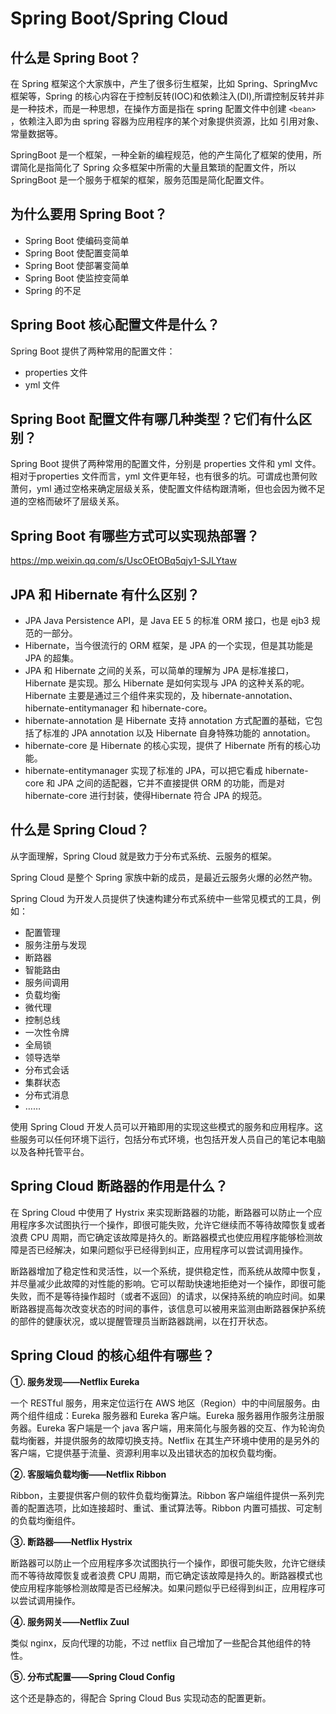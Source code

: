 # Spring Boot/Spring Cloud

## 什么是 Spring Boot？

在 Spring 框架这个大家族中，产生了很多衍生框架，比如 Spring、SpringMvc 框架等，Spring 的核心内容在于控制反转(IOC)和依赖注入(DI),所谓控制反转并非是一种技术，而是一种思想，在操作方面是指在 spring 配置文件中创建 `<bean>` ，依赖注入即为由 spring 容器为应用程序的某个对象提供资源，比如 引用对象、常量数据等。

SpringBoot 是一个框架，一种全新的编程规范，他的产生简化了框架的使用，所谓简化是指简化了 Spring 众多框架中所需的大量且繁琐的配置文件，所以 SpringBoot 是一个服务于框架的框架，服务范围是简化配置文件。

## 为什么要用 Spring Boot？

- Spring Boot 使编码变简单
- Spring Boot 使配置变简单
- Spring Boot 使部署变简单
- Spring Boot 使监控变简单
- Spring 的不足

## Spring Boot 核心配置文件是什么？

Spring Boot 提供了两种常用的配置文件：

- properties 文件
- yml 文件

## Spring Boot 配置文件有哪几种类型？它们有什么区别？

Spring Boot 提供了两种常用的配置文件，分别是 properties 文件和 yml 文件。相对于properties 文件而言，yml 文件更年轻，也有很多的坑。可谓成也萧何败萧何，yml 通过空格来确定层级关系，使配置文件结构跟清晰，但也会因为微不足道的空格而破坏了层级关系。

## Spring Boot 有哪些方式可以实现热部署？

https://mp.weixin.qq.com/s/UscOEtOBq5qjy1-SJLYtaw

## JPA 和 Hibernate 有什么区别？

- JPA Java Persistence API，是 Java EE 5 的标准 ORM 接口，也是 ejb3 规范的一部分。
- Hibernate，当今很流行的 ORM 框架，是 JPA 的一个实现，但是其功能是 JPA 的超集。
- JPA 和 Hibernate 之间的关系，可以简单的理解为 JPA 是标准接口，Hibernate 是实现。那么 Hibernate 是如何实现与 JPA 的这种关系的呢。Hibernate 主要是通过三个组件来实现的，及 hibernate-annotation、hibernate-entitymanager 和 hibernate-core。
- hibernate-annotation 是 Hibernate 支持 annotation 方式配置的基础，它包括了标准的 JPA annotation 以及 Hibernate 自身特殊功能的 annotation。
- hibernate-core 是 Hibernate 的核心实现，提供了 Hibernate 所有的核心功能。
- hibernate-entitymanager 实现了标准的 JPA，可以把它看成 hibernate-core 和 JPA 之间的适配器，它并不直接提供 ORM 的功能，而是对 hibernate-core 进行封装，使得Hibernate 符合 JPA 的规范。

## 什么是 Spring Cloud？

从字面理解，Spring Cloud 就是致力于分布式系统、云服务的框架。

Spring Cloud 是整个 Spring 家族中新的成员，是最近云服务火爆的必然产物。

Spring Cloud 为开发人员提供了快速构建分布式系统中一些常见模式的工具，例如：

- 配置管理
- 服务注册与发现
- 断路器
- 智能路由
- 服务间调用
- 负载均衡
- 微代理
- 控制总线
- 一次性令牌
- 全局锁
- 领导选举
- 分布式会话
- 集群状态
- 分布式消息
- ……

使用 Spring Cloud 开发人员可以开箱即用的实现这些模式的服务和应用程序。这些服务可以任何环境下运行，包括分布式环境，也包括开发人员自己的笔记本电脑以及各种托管平台。

## Spring Cloud 断路器的作用是什么？

在 Spring Cloud 中使用了 Hystrix 来实现断路器的功能，断路器可以防止一个应用程序多次试图执行一个操作，即很可能失败，允许它继续而不等待故障恢复或者浪费 CPU 周期，而它确定该故障是持久的。断路器模式也使应用程序能够检测故障是否已经解决，如果问题似乎已经得到纠正，应用程序可以尝试调用操作。

断路器增加了稳定性和灵活性，以一个系统，提供稳定性，而系统从故障中恢复，并尽量减少此故障的对性能的影响。它可以帮助快速地拒绝对一个操作，即很可能失败，而不是等待操作超时（或者不返回）的请求，以保持系统的响应时间。如果断路器提高每次改变状态的时间的事件，该信息可以被用来监测由断路器保护系统的部件的健康状况，或以提醒管理员当断路器跳闸，以在打开状态。

## Spring Cloud 的核心组件有哪些？

**①. 服务发现——Netflix Eureka** 

一个 RESTful 服务，用来定位运行在 AWS 地区（Region）中的中间层服务。由两个组件组成：Eureka 服务器和 Eureka 客户端。Eureka 服务器用作服务注册服务器。Eureka 客户端是一个 java 客户端，用来简化与服务器的交互、作为轮询负载均衡器，并提供服务的故障切换支持。Netflix 在其生产环境中使用的是另外的客户端，它提供基于流量、资源利用率以及出错状态的加权负载均衡。

**②. 客服端负载均衡——Netflix Ribbon** 

Ribbon，主要提供客户侧的软件负载均衡算法。Ribbon 客户端组件提供一系列完善的配置选项，比如连接超时、重试、重试算法等。Ribbon 内置可插拔、可定制的负载均衡组件。

**③. 断路器——Netflix Hystrix** 

断路器可以防止一个应用程序多次试图执行一个操作，即很可能失败，允许它继续而不等待故障恢复或者浪费 CPU 周期，而它确定该故障是持久的。断路器模式也使应用程序能够检测故障是否已经解决。如果问题似乎已经得到纠正，应用程序可以尝试调用操作。

**④. 服务网关——Netflix Zuul** 

类似 nginx，反向代理的功能，不过 netflix 自己增加了一些配合其他组件的特性。

**⑤. 分布式配置——Spring Cloud Config** 

这个还是静态的，得配合 Spring Cloud Bus 实现动态的配置更新。